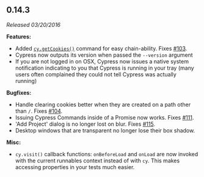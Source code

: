 ## 0.14.3

_Released 03/20/2016_

**Features:**

- Added [`cy.getCookies()`](/api/commands/getcookies) command for easy chain-ability. Fixes [#103](https://github.com/cypress-io/cypress/issues/103).
- Cypress now outputs its version when passed the `--version` argument
- If you are not logged in on OSX, Cypress now issues a native system notification indicating to you that Cypress is running in your tray (many users often complained they could not tell Cypress was actually running)

**Bugfixes:**

- Handle clearing cookies better when they are created on a path other than `/`. Fixes [#104](https://github.com/cypress-io/cypress/issues/104).
- Issuing Cypress Commands inside of a Promise now works. Fixes [#111](https://github.com/cypress-io/cypress/issues/111).
- 'Add Project' dialog is no longer lost on blur. Fixes [#115](https://github.com/cypress-io/cypress/issues/115).
- Desktop windows that are transparent no longer lose their box shadow.

**Misc:**

- `cy.visit()` callback functions: `onBeforeLoad` and `onLoad` are now invoked with the current runnables context instead of with `cy`. This makes accessing properties in your tests much easier.
